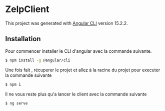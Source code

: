 # ZelpClient

This project was generated with [Angular CLI](https://github.com/angular/angular-cli) version 15.2.2.

## Installation

Pour commencer installer le CLI d'angular avec la commande suivante.

```bash
$ npm install -g @angular/cli
```

Une fois fait , récuperer le projet et allez à la racine du projet pour executer la commande suivante

```bash
$ npm i
```

Il ne vous reste plus qu'a lancer le client avec la commande suivante

```bash
$ ng serve
```
